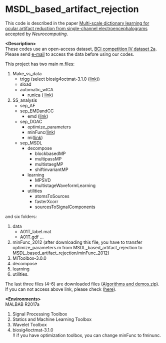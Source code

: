 # MSDL_based_artifact_rejection

This code is described in the paper
<a href="https://www.sciencedirect.com/science/article/pii/S0925231219305260" target="_blank">Multi-scale dictionary learning for ocular artifact reduction from single-channel electroencephalograms</a> 
accepted by *Neurocomputing*.<br />

__\<Description\>__<br />
These codes use an open-access dataset, <a href="http://www.bbci.de/competition/iv/#datasets" target="_blank">BCI competition IV dataset 2a</a>.<br />
Please send <a href="http://www.bbci.de/competition/iv/#download" target="_blank">e-mail</a> to access the data before using our codes.

This project has two main m.files:<br />
1. Make_ss_data
    - trigg (select biosig4octmat-3.1.0 (<a href="https://sourceforge.net/projects/biosig/files/BioSig%20for%20Octave%20and%20Matlab/" target="_blank">link</a>))
    - sload
    - automatic_wICA
      - runica (<a href="https://sccn.ucsd.edu/eeglab/download.php" target="_blank">
     link</a>)
2. SS_analysis
    - sep_AF
    - sep_EMDandCC
      - emd (<a href="https://jp.mathworks.com/matlabcentral/fileexchange/52502-denoising-signals-using-empirical-mode-decomposition-and-hurst-analysis?focused=5516501&tab=function" target="_blank">link</a>)
    - sep_DOAC
      - optimize_parameters
      - minFunc(<a href="https://www.cs.ubc.ca/~schmidtm/Software/minFunc.html" target="_blank">link</a>)
      - mi(<a href="http://www.cs.man.ac.uk/~pococka4/MIToolbox.html" target="_blank">link</a>)
    - sep_MSDL
      - decompose
        - blockbasedMP
        - multipassMP
        - multistaegMP
        - shiftinvariantMP
      - learning
        - MPSVD
        - multistageWaveformLearning
      - utilities
        - atomsToSources
        - fasterXcorr
        - sourcesToSignalComponents

and six folders:<br />
1. data
    - A01T_label.mat
    - A01T.gdf
   ...
2. minFunc_2012 (after downloading this file, you have to transfer optimize_parameters.m from MSDL_based_artifact_rejection to MSDL_based_artifact_rejection/minFunc_2012)
3. MIToolbox-3.0.0
4. decompose
5. learning
6. utilities.

The last three files (4-6) are downloaded files (<a href="http://cnel.ufl.edu/~ajbrockmeier/eeg/" target="_blank">Algorithms and demos.zip</a>).<br />
If you can not access above link, please check (<a href="https://drive.google.com/drive/folders/1dMCYjST297Ivc-GAu9fO4emyoq_NzHul?usp=sharing" target="_blank">here</a>).<br />

__\<Environments\>__<br />
MALBAB R2017a
 1. Signal Processing Toolbox
 2. Statics and Machine Learning Toolbox
 3. Wavelet Toolbox
 4. biosig4octmat-3.1.0<br />
!! if you have optimization toolbox, you can change minFunc to fminunc.
